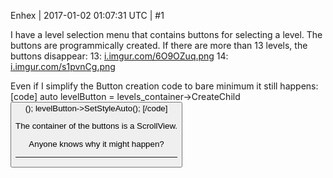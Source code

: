 Enhex | 2017-01-02 01:07:31 UTC | #1

I have a level selection menu that contains buttons for selecting a level.
The buttons are programmically created.
If there are more than 13 levels, the buttons disappear:
13: [i.imgur.com/6O9OZuq.png](http://i.imgur.com/6O9OZuq.png)
14: [i.imgur.com/s1pvnCg.png](http://i.imgur.com/s1pvnCg.png)

Even if I simplify the Button creation code to bare minimum it still happens:
[code]
auto levelButton = levels_container->CreateChild<Button>();
levelButton->SetStyleAuto();
[/code]

The container of the buttons is a ScrollView.

Anyone knows why it might happen?

-------------------------

